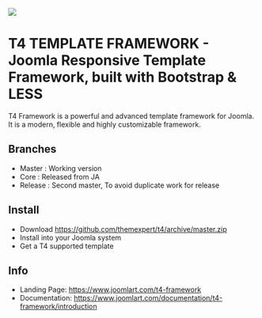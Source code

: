![](https://static.joomlart.com/images/ja-template/t4-framework/logo/t4-dark-logo-full.png)


T4 TEMPLATE FRAMEWORK - Joomla Responsive Template Framework, built with Bootstrap & LESS
==============

T4 Framework is a powerful and advanced template framework for Joomla. It is a modern, flexible and highly customizable framework.

Branches
--------
- Master : Working version
- Core : Released from JA
- Release : Second master, To avoid duplicate work for release

Install
--------
- Download https://github.com/themexpert/t4/archive/master.zip
- Install into your Joomla system
- Get a T4 supported template

Info 
--------
- Landing Page: https://www.joomlart.com/t4-framework
- Documentation: https://www.joomlart.com/documentation/t4-framework/introduction
